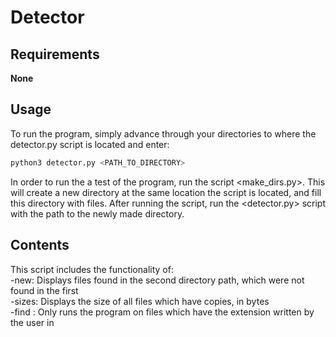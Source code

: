 # Detector

## Requirements
__None__

## Usage
To run the program, simply advance through your directories to where the detector.py script is located and enter:
```bash
python3 detector.py <PATH_TO_DIRECTORY>
```
In order to run the a test of the program, run the script <make_dirs.py>. This will create a new directory at the same location the script is located, and fill this directory with files.
After running the script, run the <detector.py> script with the path to the newly made directory.

## Contents
This script includes the functionality of: <br>
-new: Displays files found in the second directory path, which were not found in the first<br>
-sizes: Displays the size of all files which have copies, in bytes<br>
-find <EXTENSION>: Only runs the program on files which have the extension written by the user in <EXTENSION><br>
  
